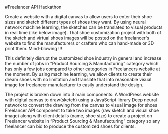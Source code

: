 #Freelancer API Hackathon

Create a website with a digital canvas to allow users to enter their shoe sizes and sketch different types of shoes they want. By using neural network machine learning, the sketches can be translated to visual products in real time (like below image). That shoe customization project with both of the sketch and virtual shoes images will be posted on the freelancer's website to find the manufacturers or crafters who can hand-made or 3D print them. Mind-blowing !!!

This definitely disrupt the customized shoe industry in general and increase the number of jobs in “Product Sourcing & Manufacturing” category which has only a few jobs compared to other categories in Freelancers website at the moment. By using machine learning, we allow clients to create their dream shoes with no limitation and translate that into reasonable visual image for freelancer manufacturer to easily understand the design.

The project is broken down into 3 main components:
A WordPress website with digital canvas to draw(sketch) using a JavaScript library
Deep neural network to convert the drawing from the canvas to visual image for shoes
Freelancer API component to take two images (raw sketch and visual shoe image) along with client details (name, shoe size) to create a project on Freelancer website in “Product Sourcing & Manufacturing” category so any freelancer can bid to produce the customized shoes for clients.
